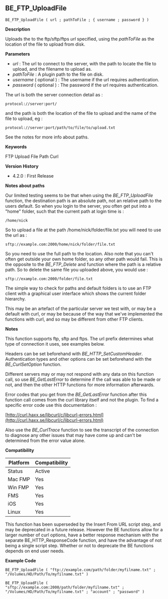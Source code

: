 ## BE_FTP_UploadFile

    BE_FTP_UploadFile ( url ; pathToFile ; { username ; password } )

**Description**  

Uploads the to the ftp/sftp/ftps *url* specified, using the *pathToFile* as the location of the file to upload from disk.

**Parameters**

* *url* : The url to connect to the server, with the path to locate the file to upload, and the filename to upload as.
* *pathToFile* : A plugin path to the file on disk.
* *username* ( optional ) : The username if the url requires authentication.
* *password* ( optional ) : The password if the url requires authentication.

The url is both the server connection detail as :

	protocol://server:port/
	
and the path is both the location of the file to upload and the name of the file to upload, eg :

	protocol://server:port/path/to/file/to/upload.txt

See the notes for more info about paths.

**Keywords**  

FTP Upload File Path Curl

**Version History**

* 4.2.0 : First Release

**Notes about paths**

Our limited testing seems to be that when using the *BE_FTP_UploadFile* function, the destination path is an absolute path, not an relative path to the users default.  So when you login to the server, you often get put into a "home" folder, such that the current path at login time is :

	/home/nick

So to upload a file at the path /home/nick/folder/file.txt you will need to use the url as :

	sftp://example.com:2000/home/nick/folder/file.txt
	
So you need to use the full path to the location.  Also note that you can't often get outside your own home folder, so any other path would fail.  This is the opposite to the *BE_FTP_Delete* and function where the path is a relative path.  So to delete the same file you uploaded above, you would use :

	sftp://example.com:2000/folder/file.txt
	
The simple way to check for paths and default folders is to use an FTP client with a graphical user interface which shows the current folder hierarchy.

This may be an artefact of the particular server we test with, or may be a default with curl, or may be because of the way that we've implemented the functions with curl, and so may be different from other FTP clients.

**Notes**

This function supports ftp, sftp and ftps.  The url prefix determines what type of connection it uses, see examples below.

Headers can be set beforehand with *BE_HTTP_SetCustomHeader*.  Authentication types and other options can be set beforehand with the *BE_CurlSetOption* function.

Different servers may or may not respond with any data on this function call, so use *BE_GetLastError* to determine if the call was able to be made or not, and then the other HTTP functions for more information afterwards.

Error codes that you get from the *BE_GetLastError* function after this function call comes from the curl library itself and not the plugin.  To find a specific error code use this documentation : 

[http://curl.haxx.se/libcurl/c/libcurl-errors.html](http://curl.haxx.se/libcurl/c/libcurl-errors.html)

Also use the *BE_CurlTrace* function to see the transcript of the connection to diagnose any other issues that may have come up and can't be determined from the error value alone.

**Compatibility** 

| Platform | Compatibility |
|-----------|-----------|
| Status | Active |  
| Mac FMP | Yes  |  
| Win FMP | Yes  |  
| FMS | Yes  |  
| iOS | Yes  |  
| Linux | Yes  |  

This function has been superseded by the Insert From URL script step, and may be deprecated in a future release.  However the BE functions allow for a larger number of curl options, have a better response mechanism with the separate BE_HTTP_ResponseCode function, and have the advantage of not being a single script step.  Whether or not to deprecate the BE functions depends on end user needs.

**Example Code**

	BE_FTP_UploadFile ( "ftp://example.com/path/folder/myfilname.txt" ; "/Volumes/HD/Path/To/myfilname.txt" )

	BE_FTP_UploadFile ( "sftp://example.com:2000/path/folder/myfilname.txt" ; "/Volumes/HD/Path/To/myfilname.txt" ; "account" ; "password" )
